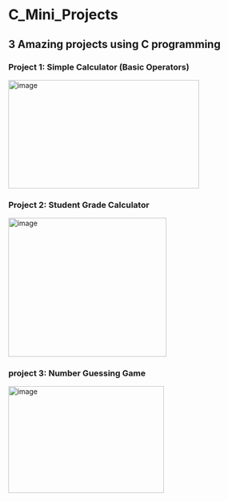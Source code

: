 # C_Mini_Projects

## 3 Amazing projects using C programming


### Project 1: Simple Calculator (Basic Operators)
<img width="381" height="217" alt="image" src="https://github.com/user-attachments/assets/9a0f2a2c-9da9-4a86-9338-66c3bb858f3a" />


### Project 2: Student Grade Calculator
<img width="316" height="278" alt="image" src="https://github.com/user-attachments/assets/f3162a15-7bce-4260-ac65-c322368c521b" />


### project 3: Number Guessing Game
<img width="311" height="214" alt="image" src="https://github.com/user-attachments/assets/bf5e921a-06f2-46f5-bd72-2d1d72676e37" />

